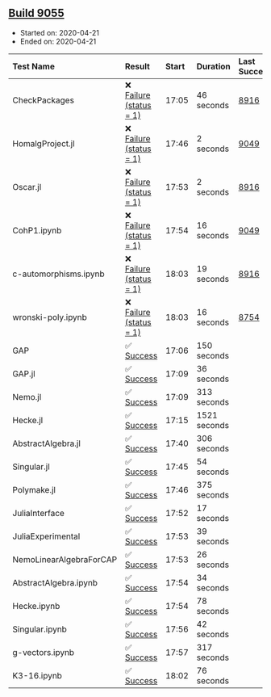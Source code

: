 ## [Build 9055](https://oscarci.mathematik.uni-kl.de/job/oscar/9055/)

* Started on: 2020-04-21
* Ended on: 2020-04-21

| Test Name    | Result | Start | Duration | Last Success | First Failure |
|:-------------|:-------|:------|:---------|:-------------|:--------------|
| CheckPackages | ❌ [Failure (status = 1)](https://oscarci.mathematik.uni-kl.de/job/oscar/9055/artifact/logs/build-9055/CheckPackages.log) | 17:05 | 46 seconds | [8916](https://oscarci.mathematik.uni-kl.de/job/oscar/8916/) | [8920](https://oscarci.mathematik.uni-kl.de/job/oscar/8920/) |
| HomalgProject.jl | ❌ [Failure (status = 1)](https://oscarci.mathematik.uni-kl.de/job/oscar/9055/artifact/logs/build-9055/HomalgProject.jl.log) | 17:46 | 2 seconds | [9049](https://oscarci.mathematik.uni-kl.de/job/oscar/9049/) | [9050](https://oscarci.mathematik.uni-kl.de/job/oscar/9050/) |
| Oscar.jl | ❌ [Failure (status = 1)](https://oscarci.mathematik.uni-kl.de/job/oscar/9055/artifact/logs/build-9055/Oscar.jl.log) | 17:53 | 2 seconds | [8916](https://oscarci.mathematik.uni-kl.de/job/oscar/8916/) | [8920](https://oscarci.mathematik.uni-kl.de/job/oscar/8920/) |
| CohP1.ipynb | ❌ [Failure (status = 1)](https://oscarci.mathematik.uni-kl.de/job/oscar/9055/artifact/logs/build-9055/CohP1.ipynb.log) | 17:54 | 16 seconds | [9049](https://oscarci.mathematik.uni-kl.de/job/oscar/9049/) | [9050](https://oscarci.mathematik.uni-kl.de/job/oscar/9050/) |
| c-automorphisms.ipynb | ❌ [Failure (status = 1)](https://oscarci.mathematik.uni-kl.de/job/oscar/9055/artifact/logs/build-9055/c-automorphisms.ipynb.log) | 18:03 | 19 seconds | [8916](https://oscarci.mathematik.uni-kl.de/job/oscar/8916/) | [8920](https://oscarci.mathematik.uni-kl.de/job/oscar/8920/) |
| wronski-poly.ipynb | ❌ [Failure (status = 1)](https://oscarci.mathematik.uni-kl.de/job/oscar/9055/artifact/logs/build-9055/wronski-poly.ipynb.log) | 18:03 | 16 seconds | [8754](https://oscarci.mathematik.uni-kl.de/job/oscar/8754/) | [8755](https://oscarci.mathematik.uni-kl.de/job/oscar/8755/) |
| GAP | ✅ [Success](https://oscarci.mathematik.uni-kl.de/job/oscar/9055/artifact/logs/build-9055/GAP.log) | 17:06 | 150 seconds |  |  |
| GAP.jl | ✅ [Success](https://oscarci.mathematik.uni-kl.de/job/oscar/9055/artifact/logs/build-9055/GAP.jl.log) | 17:09 | 36 seconds |  |  |
| Nemo.jl | ✅ [Success](https://oscarci.mathematik.uni-kl.de/job/oscar/9055/artifact/logs/build-9055/Nemo.jl.log) | 17:09 | 313 seconds |  |  |
| Hecke.jl | ✅ [Success](https://oscarci.mathematik.uni-kl.de/job/oscar/9055/artifact/logs/build-9055/Hecke.jl.log) | 17:15 | 1521 seconds |  |  |
| AbstractAlgebra.jl | ✅ [Success](https://oscarci.mathematik.uni-kl.de/job/oscar/9055/artifact/logs/build-9055/AbstractAlgebra.jl.log) | 17:40 | 306 seconds |  |  |
| Singular.jl | ✅ [Success](https://oscarci.mathematik.uni-kl.de/job/oscar/9055/artifact/logs/build-9055/Singular.jl.log) | 17:45 | 54 seconds |  |  |
| Polymake.jl | ✅ [Success](https://oscarci.mathematik.uni-kl.de/job/oscar/9055/artifact/logs/build-9055/Polymake.jl.log) | 17:46 | 375 seconds |  |  |
| JuliaInterface | ✅ [Success](https://oscarci.mathematik.uni-kl.de/job/oscar/9055/artifact/logs/build-9055/JuliaInterface.log) | 17:52 | 17 seconds |  |  |
| JuliaExperimental | ✅ [Success](https://oscarci.mathematik.uni-kl.de/job/oscar/9055/artifact/logs/build-9055/JuliaExperimental.log) | 17:53 | 39 seconds |  |  |
| NemoLinearAlgebraForCAP | ✅ [Success](https://oscarci.mathematik.uni-kl.de/job/oscar/9055/artifact/logs/build-9055/NemoLinearAlgebraForCAP.log) | 17:53 | 26 seconds |  |  |
| AbstractAlgebra.ipynb | ✅ [Success](https://oscarci.mathematik.uni-kl.de/job/oscar/9055/artifact/logs/build-9055/AbstractAlgebra.ipynb.log) | 17:54 | 34 seconds |  |  |
| Hecke.ipynb | ✅ [Success](https://oscarci.mathematik.uni-kl.de/job/oscar/9055/artifact/logs/build-9055/Hecke.ipynb.log) | 17:54 | 78 seconds |  |  |
| Singular.ipynb | ✅ [Success](https://oscarci.mathematik.uni-kl.de/job/oscar/9055/artifact/logs/build-9055/Singular.ipynb.log) | 17:56 | 42 seconds |  |  |
| g-vectors.ipynb | ✅ [Success](https://oscarci.mathematik.uni-kl.de/job/oscar/9055/artifact/logs/build-9055/g-vectors.ipynb.log) | 17:57 | 317 seconds |  |  |
| K3-16.ipynb | ✅ [Success](https://oscarci.mathematik.uni-kl.de/job/oscar/9055/artifact/logs/build-9055/K3-16.ipynb.log) | 18:02 | 76 seconds |  |  |
